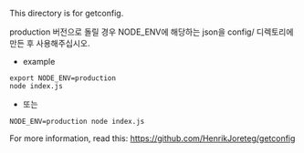 This directory is for getconfig.

production 버전으로 돌릴 경우 NODE_ENV에 해당하는 json을 config/ 디렉토리에 만든 후 사용해주십시오.
* example
```
export NODE_ENV=production
node index.js
```
* 또는
```
NODE_ENV=production node index.js
```

For more information, read this: https://github.com/HenrikJoreteg/getconfig
